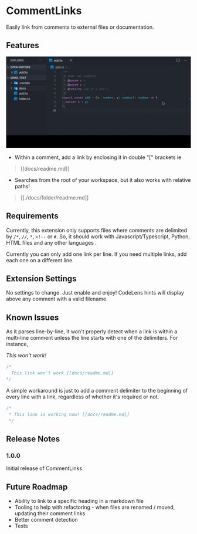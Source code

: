# CommentLinks

Easily link from comments to external files or documentation. 

## Features
![gif](images/commentlinks_demo.gif)

* Within a comment, add a link by enclosing it in double "[" brackets ie 
> [[docs/readme.md]]

* Searches from the root of your workspace, but it also works with relative paths!
> [[./docs/folder/readme.md]]

## Requirements

Currently, this extension only supports files where comments are delimited by `/*`, `//`, `*`, `<!--` or `#`. So, it should work with Javascript/Typescript, Python, HTML files and any other languages .

Currently you can only add one link per line. If you need multiple links, add each one on a different line.

## Extension Settings

No settings to change. Just enable and enjoy! 
CodeLens hints will display above any comment with a valid filename.

## Known Issues

As it parses line-by-line, it won't properly detect when a link is within a multi-line comment unless the line starts with one of the delimiters. For instance, 


*This won't work!*
```typescript
/*
  This link won't work [[docs/readme.md]]
*/
```

A simple workaround is just to add a comment delimiter to the beginning of every line with a link, regardless of whether it's required or not. 

```typescript
/*
 * This link is working now! [[docs/readme.md]]
 */
```

## Release Notes

### 1.0.0

Initial release of CommentLinks


## Future Roadmap
- Ability to link to a specific heading in a markdown file
- Tooling to help with refactoring - when files are renamed / moved, updating their comment links
- Better comment detection
- Tests